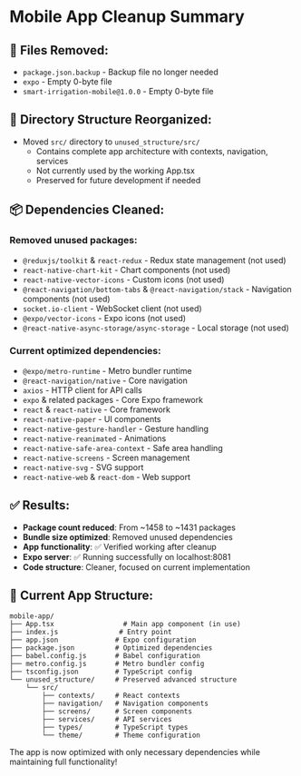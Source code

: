 # Mobile App Cleanup Summary

## 🧹 **Files Removed:**
- `package.json.backup` - Backup file no longer needed
- `expo` - Empty 0-byte file
- `smart-irrigation-mobile@1.0.0` - Empty 0-byte file

## 📁 **Directory Structure Reorganized:**
- Moved `src/` directory to `unused_structure/src/` 
  - Contains complete app architecture with contexts, navigation, services
  - Not currently used by the working App.tsx
  - Preserved for future development if needed

## 📦 **Dependencies Cleaned:**
### Removed unused packages:
- `@reduxjs/toolkit` & `react-redux` - Redux state management (not used)
- `react-native-chart-kit` - Chart components (not used)
- `react-native-vector-icons` - Custom icons (not used)
- `@react-navigation/bottom-tabs` & `@react-navigation/stack` - Navigation components (not used)
- `socket.io-client` - WebSocket client (not used)
- `@expo/vector-icons` - Expo icons (not used)
- `@react-native-async-storage/async-storage` - Local storage (not used)

### Current optimized dependencies:
- `@expo/metro-runtime` - Metro bundler runtime
- `@react-navigation/native` - Core navigation
- `axios` - HTTP client for API calls
- `expo` & related packages - Core Expo framework
- `react` & `react-native` - Core framework
- `react-native-paper` - UI components
- `react-native-gesture-handler` - Gesture handling
- `react-native-reanimated` - Animations
- `react-native-safe-area-context` - Safe area handling
- `react-native-screens` - Screen management
- `react-native-svg` - SVG support
- `react-native-web` & `react-dom` - Web support

## ✅ **Results:**
- **Package count reduced**: From ~1458 to ~1431 packages
- **Bundle size optimized**: Removed unused dependencies
- **App functionality**: ✅ Verified working after cleanup
- **Expo server**: ✅ Running successfully on localhost:8081
- **Code structure**: Cleaner, focused on current implementation

## 📱 **Current App Structure:**
```
mobile-app/
├── App.tsx                 # Main app component (in use)
├── index.js               # Entry point
├── app.json              # Expo configuration
├── package.json          # Optimized dependencies
├── babel.config.js       # Babel configuration
├── metro.config.js       # Metro bundler config
├── tsconfig.json         # TypeScript config
└── unused_structure/     # Preserved advanced structure
    └── src/
        ├── contexts/     # React contexts
        ├── navigation/   # Navigation components
        ├── screens/      # Screen components
        ├── services/     # API services
        ├── types/        # TypeScript types
        └── theme/        # Theme configuration
```

The app is now optimized with only necessary dependencies while maintaining full functionality!
